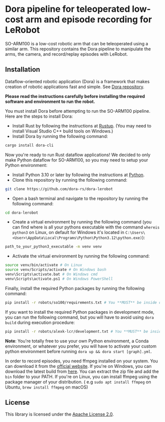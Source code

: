 # Dora pipeline for teleoperated low-cost arm and episode recording for LeRobot

SO-ARM100 is a low-cost robotic arm that can be teleoperated using a similar arm. This repository contains
the Dora pipeline to manipulate the arms, the camera, and record/replay episodes with LeRobot.

## Installation

Dataflow-oriented robotic application (Dora) is a framework that makes creation of robotic applications fast and simple.
See [Dora repository](https://github.com/dora-rs/dora).

**Please read the instructions carefully before installing the required software and environment to run the robot.**

You must install Dora before attempting to run the SO-ARM100 pipeline. Here are the steps to install Dora:

- Install Rust by following the instructions at [Rustup](https://rustup.rs/). (You may need to install Visual Studio C++
  build tools on Windows.)
- Install Dora by running the following command:

```bash
cargo install dora-cli
```

Now you're ready to run Rust dataflow applications! We decided to only make Python dataflow for SO-ARM100, so
you may need to setup your Python environment:

- Install Python 3.10 or later by following the instructions at [Python](https://www.python.org/downloads/).
- Clone this repository by running the following command:

```bash
git clone https://github.com/dora-rs/dora-lerobot
```

- Open a bash terminal and navigate to the repository by running the following command:

```bash
cd dora-lerobot
```

- Create a virtual environment by running the following command (you can find where is all your pythons executable with
  the command `whereis python3` on Linux, on default for Windows it's located
  in `C:\Users\<User>\AppData\Local\Programs\Python\Python3.12\python.exe)`):

```bash
path_to_your_python3_executable -m venv venv
```

- Activate the virtual environment by running the following command:

```bash
source venv/bin/activate # On Linux
source venv/Scripts/activate # On Windows bash
venv\Scripts\activate.bat # On Windows cmd
venv\Scripts\activate.ps1 # On Windows PowerShell
```

Finally, install the required Python packages by running the following command:

```bash
pip install -r robots/so100/requirements.txt # You **MUST** be inside dora-lerobot to run this command, not robots/so100
```

If you want to install the required Python packages in development mode, you can run the following command, but you will
have to avoid using `dora build` during execution procedure:

```bash
pip install -r robots/alexk-lcr/development.txt # You **MUST** be inside dora-lerobot to run this command, not robots/alexk-lcr
```

**Note**: You're totally free to use your own Python environment, a Conda environment, or whatever you prefer, you will
have to activate
your custom python environment before running `dora up && dora start [graph].yml`.

In order to record episodes, you need ffmpeg installed on your system. You can download it from
the [official website](https://ffmpeg.org/download.html). If you're on Windows, you can download the latest build
from [here](https://www.gyan.dev/ffmpeg/builds/). You can
extract the zip file and add the `bin` folder to your PATH.
If you're on Linux, you can install ffmpeg using the package manager of your distribution. (
e.g `sudo apt install ffmpeg` on Ubuntu, `brew install ffmpeg` on macOS)

## License

This library is licensed under the [Apache License 2.0](../../LICENSE).